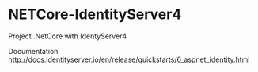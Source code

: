 # NETCore-IdentityServer4
Project .NetCore with IdentyServer4


Documentation
http://docs.identityserver.io/en/release/quickstarts/6_aspnet_identity.html

